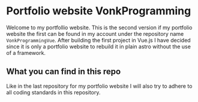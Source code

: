 # Portfolio website VonkProgramming

Welcome to my portfollio website. This is the second version if my portfolio website the first can be found in my account under the repository name `VonkProgrammingVue`.
After building the first project in Vue.js I have decided since it is only a portfolio website to rebuild it in plain astro without the use of a framework.

## What you can find in this repo

Like in the last repository for my portfolio website I will also try to adhere to all coding standards in this repository.
